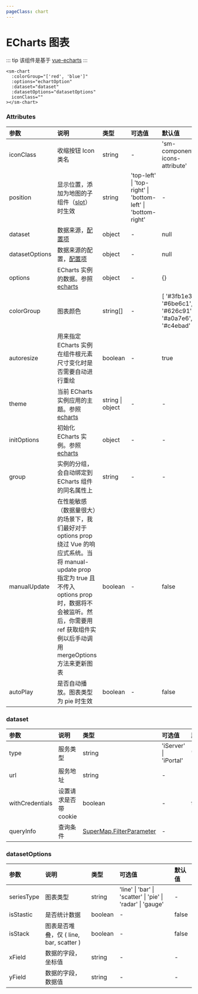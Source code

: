 ```yaml
---
pageClass: chart
---
```


# ECharts 图表

::: tip
该组件是基于 [vue-echarts](https://github.com/ecomfe/vue-echarts)
:::

<sm-iframe src="http://iclient.supermap.io/examples/mapboxgl/components_chart_vue.html"></sm-iframe>

```vue
<sm-chart
  :colorGroup="['red', 'blue']"
  :options="echartOption"
  :dataset="dataset"
  :datasetOptions="datasetOptions"
  iconClass=""
></sm-chart>
```

### Attributes

| 参数           | 说明                                                                                                                                                                                                                                       | 类型             | 可选值                                                       | 默认值                                                    |
| :------------- | :----------------------------------------------------------------------------------------------------------------------------------------------------------------------------------------------------------------------------------------- | :--------------- | :----------------------------------------------------------- | :-------------------------------------------------------- |
| iconClass      | 收缩按钮 Icon 类名                                                                                                                                                                                                                         | string           | -                                                            | 'sm-components-icons-attribute'                           |
| position       | 显示位置，添加为地图的子组件（[slot](https://cn.vuejs.org/v2/api/#slot)）时生效                                                                                                                                                            | string           | 'top-left' \| 'top-right' \| 'bottom-left' \| 'bottom-right' | -                                                         |
| dataset        | 数据来源，<a href="#dataset">配置项</a>                                                                                                                                                                                                    | object           | -                                                            | null                                                      |
| datasetOptions | 数据来源的配置，<a href="#datasetOptions">配置项</a>                                                                                                                                                                                       | object           | -                                                            | null                                                      |
| options        | ECharts 实例的数据。参照[echarts](https://echarts.apache.org/zh/option.html)                                                                                                                                                               | object           | -                                                            | {}                                                        |
| colorGroup     | 图表颜色                                                                                                                                                                                                                                   | string[]         | -                                                            | [ '#3fb1e3', '#6be6c1', '#626c91', '#a0a7e6', '#c4ebad' ] |
| autoresize     | 用来指定 ECharts 实例在组件根元素尺寸变化时是否需要自动进行重绘                                                                                                                                                                            | boolean          | -                                                            | true                                                      |
| theme          | 当前 ECharts 实例应用的主题。参照[echarts](https://echarts.apache.org/zh/api.html#echarts.init)                                                                                                                                            | string \| object | -                                                            | -                                                         |
| initOptions    | 初始化 ECharts 实例。参照[echarts](https://echarts.apache.org/zh/api.html#echarts.init)                                                                                                                                                    | object           | -                                                            | -                                                         |
| group          | 实例的分组，会自动绑定到 ECharts 组件的同名属性上                                                                                                                                                                                          | string           | -                                                            | -                                                         |
| manualUpdate   | 在性能敏感（数据量很大）的场景下，我们最好对于 options prop 绕过 Vue 的响应式系统。当将 manual-update prop 指定为 true 且不传入 options prop 时，数据将不会被监听。然后，你需要用 ref 获取组件实例以后手动调用 mergeOptions 方法来更新图表 | boolean          | -                                                            | false                                                     |
| autoPlay       | 是否自动播放。图表类型为 pie 时生效                                                                                                                                                                                                        | boolean          | -                                                            | false                                                     |

### dataset

| 参数            | 说明                  | 类型                                                                          | 可选值                 | 默认值    |
| :-------------- | :-------------------- | :---------------------------------------------------------------------------- | :--------------------- | :-------- |
| type            | 服务类型              | string                                                                        | 'iServer' \| 'iPortal' | 'iServer' |
| url             | 服务地址              | string                                                                        | -                      | -         |
| withCredentials | 设置请求是否带 cookie | boolean                                                                       | -                      | false     |
| queryInfo       | 查询条件              | [SuperMap.FilterParameter](http://iclient.supermap.io/web/apis/mapboxgl.html) | -                      | -         |

### datasetOptions

| 参数       | 说明                                    | 类型    | 可选值                                                      | 默认值 |
| :--------- | :-------------------------------------- | :------ | :---------------------------------------------------------- | :----- |
| seriesType | 图表类型                                | string  | 'line' \| 'bar' \| 'scatter' \| 'pie' \| 'radar' \| 'gauge' | -      |
| isStastic  | 是否统计数据                            | boolean | -                                                           | false  |
| isStack    | 图表是否堆叠，仅 ( line, bar, scatter ) | boolean | -                                                           | false  |
| xField     | 数据的字段，坐标值                      | string  | -                                                           | -      |
| yField     | 数据的字段，数据值                      | string  | -                                                           | -      |
